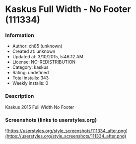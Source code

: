 # Kaskus Full Width - No Footer (111334)

### Information
- Author: ch85 (unknown)
- Created at: unknown
- Updated at: 3/10/2015, 5:46:12 AM
- License: NO-REDISTRIBUTION
- Category: kaskus
- Rating: undefined
- Total installs: 343
- Weekly installs: 0


### Description
Kaskus 2015 Full Width No Footer


### Screenshots (links to userstyles.org)
![https://userstyles.org/style_screenshots/111334_after.png](https://userstyles.org/style_screenshots/111334_after.png)


